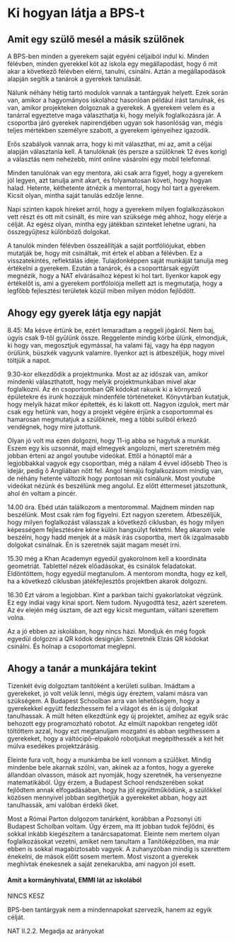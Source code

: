 # Ki hogyan látja a BPS-t

## Amit egy szülő mesél a másik szülőnek

A BPS-ben minden a gyerekem saját egyéni céljaiból indul ki. Minden félévben, minden gyerekkel köt az iskola egy megállapodást, hogy ő mit akar a következő félévben elérni, tanulni, csinálni. Aztán a megállapodások alapján segítik a tanárok a gyerekek tanulását.

Nálunk néhány hétig tartó modulok vannak a tantárgyak helyett. Ezek során van, amikor a hagyományos iskolához hasonlóan például írást tanulnak, és van, amikor projekteken dolgoznak a gyerekek. A gyerekem velem és a tanárral egyeztetve maga választhatja ki, hogy melyik foglalkozásra jár. A csoportba járó gyerekek napirendjében ugyan sok hasonlóság van, mégis teljes mértékben személyre szabott, a gyerekem igényeihez igazodik.

Erős szabályok vannak arra, hogy ki mit választhat, mi az, amit a céljai alapján választania kell. A tanulóknak \(és persze a szülőknek 12 éves korig\) a választás nem nehezebb, mint online vásárolni egy mobil telefonnal.

Minden tanulónak van egy mentora, aki csak arra figyel, hogy a gyerekem jól legyen, azt tanulja amit akart, és folyamatosan követi, hogy hogyan halad. Hetente, kéthetente átnézik a mentorral, hogy hol tart a gyerekem. Kicsit olyan, mintha saját tanulás edzője lenne.

Napi szinten kapok híreket arról, hogy a gyerekem milyen foglalkozásokon vett részt és ott mit csinált, és mire van szüksége még ahhoz, hogy elérje a célját. Az egész olyan, mintha egy játékban szinteket lehetne ugrani, ha összegyűjtesz különböző dolgokat.

A tanulók minden félévben összeállítják a saját portfóliójukat, ebben mutatják be, hogy mit csináltak, mit értek el abban a félévben. Ez a visszatekintés, reflektálás ideje. Tulajdonképpen saját munkáját tanulja meg értékelni a gyerekem. Ezután a tanárok, és a csoporttársak együtt megnézik, hogy a NAT elvárásaihoz képest ki hol tart. Ilyenkor kapok egy értékelőt is, ami a gyerekem portfóloiója mellett azt is megmutatja, hogy a legfőbb fejlesztési területek közül miben milyen módon fejlődött.

## Ahogy egy gyerek látja egy napját

8.45: Ma késve értünk be, ezért lemaradtam a reggeli jógáról. Nem baj, úgyis csak 9-től gyűlünk össze. Reggelente mindig körbe ülünk, elmondjuk, ki hogy van, megosztjuk egymással, ha valami fáj, vagy ha épp nagyon örülünk, büszkék vagyunk valamire. Ilyenkor azt is átbeszéljük, hogy mivel töltjük a napot.

9.30-kor elkezdődik a projektmunka. Most az az időszak van, amikor mindenki választhatott, hogy melyik projektmunkában mivel akar foglalkozni. Az én csoportomban QR kódokat rakunk ki a környező épületekre és írunk hozzájuk mindenféle történeteket. Könyvtárban kutatjuk, hogy melyik házat mikor építették, és ki lakott ott. Nagyon izgulok, mert már csak egy hetünk van, hogy a projekt végére érjünk a csoportommal és hamarosan megmutatjuk a szülőknek, meg a többi suliból érkező vendégnek, hogy mire jutottunk.

Olyan jó volt ma ezen dolgozni, hogy 11-ig abba se hagytuk a munkát. Eszem egy kis uzsonnát, majd elmegyek angolozni, mert szeretném még jobban érteni az angol youtube videókat. Ettől a hónaptól már a legjobbakkal vagyok egy csoportban, még a nálam 4 évvel idősebb Theo is idejár, pedig ő Angliában nőtt fel. Angol témájú foglalkozásom mindig van, de néhány hetente változik hogy pontosan mit csinálunk. Most youtube videókat nézünk és beszélünk meg angolul. Ez előtt éttermeset játszottunk, ahol én voltam a pincér.

14.00 óra. Ebéd után találkozom a mentorommal. Majdnem minden nap beszélünk. Most csak rám fog figyelni. Ezt nagyon szeretem. Átbeszéljük, hogy milyen foglalkozást válasszak a következő ciklusban, és hogy milyen képességem fejlesztésére kéne külön hangsúlyt fektetni. Meg akarom vele beszélni, hogy hadd menjek át a másik írás csoportba, mert ők izgalmasabb dolgokat csinálnak. Én is szeretnék saját magam mesét írni.

15.30 még a Khan Academyn egyedül gyakorolnom kell a koordináta geometriát. Tablettel nézek előadásokat, és csinálok feladatokat. Eldöntöttem, hogy egyedül megtanulom. A mentorom mondta, hogy ez kell, ha a következő ciklusban játékfejlesztős projektben akarok dolgozni.

16.30 Ezt várom a legjobban. Kint a parkban taichi gyakorlatokat végzünk. Ez egy indiai vagy kínai sport. Nem tudom. Nyugodttá tesz, azért szeretem. Az év elején még úsztam, de azt egy kicsit meguntam, váltani szerettem volna.

Az a jó ebben az iskolában, hogy nincs házi. Mondjuk én még fogok egyedül dolgozni a QR kódok designján. Szeretnék Elzás QR kódokat csinálni. És holnap a csoportomat meglepni.

## Ahogy a tanár a munkájára tekint

Tizenkét évig dolgoztam tanítóként a kerületi suliban. Imádtam a gyerekeket, jó volt velük lenni, mégis úgy éreztem, valami másra van szükségem. A Budapest Schoolban arra van lehetőségem, hogy a gyerekekkel együtt fedezhessem fel a világot és én is új dolgokat tanulhassak. A múlt héten elkezdtünk egy új projektet, amihez az egyik srác behozott egy programozható robotot. Az elmúlt napokban rengeteg időt töltöttem azzal, hogy ezt megtanuljam mozgatni és abban segíthessem a gyerekeket, hogy a váltócipő-elpakoló robotjukat megépíthessék a két hét múlva esedékes projektzárásig.

Eleinte fura volt, hogy a munkámba be kell vonnom a szülőket. Mindig mindenbe bele akarnak szólni, van, akinek az a fontos, hogy a gyereke állandóan olvasson, mások azt nyomják, hogy szeretnék, ha versenyezne matematikából. Úgy érzem, a Budapest School rendszerében sokat fejlődtem annak elfogadásában, hogy ha jól együttműködünk, a szülőkkel közösen mennyivel jobban segíthetjük a gyerekeket abban, hogy azt tanulhassák, ami valóban érdekli őket.

Most a Római Parton dolgozom tanárként, korábban a Pozsonyi úti Budapest Scholban voltam. Úgy érzem, ma itt jobban tudok fejlődni, és sokkal inkább kiegészítem a tanárcsapatomat. Eleinte nem mertem olyan foglalkozásokat vezetni, amiket nem tanultam a Tanítóképzőben, ma már ebben is sokkal magabiztosabb vagyok. A zuhanyzóban mindig is szerettem énekelni, de mások előtt sosem mertem. Most viszont a gyerekek meghívtak énekesnek a saját zenekarukba, ami nagyon jól esett.

#### Amit a kormányhivatal, EMMI lát az iskolából

NINCS KESZ

BPS-ben tantárgyak nem a mindennapokat szervezik, hanem az egyik célját.

NAT II.2.2. Megadja az arányokat

